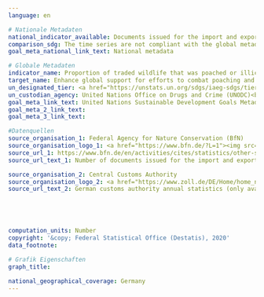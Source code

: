 ```yaml
---
language: en

# Nationale Metadaten
national_indicator_available: Documents issued for the import and export of specimens of protected species <br> Seizures by authorities concerning the protection of species
comparison_sdg: The time series are not compliant with the global metadata, but provide additional information.
goal_meta_national_link_text: National metadata

# Globale Metadaten
indicator_name: Proportion of traded wildlife that was poached or illicitly trafficked
target_name: Enhance global support for efforts to combat poaching and trafficking of protected species, including by increasing the capacity of local communities to pursue sustainable livelihood opportunities
un_designated_tier: <a href="https://unstats.un.org/sdgs/iaeg-sdgs/tier-classification/" title="Click here for more information on the UN tier classification.">Tier II</a>
un_custodian_agency: United Nations Office on Drugs and Crime (UNODC)<br>Convention on International Trade in Endangered Species of Wild Fauna and Flora (CITES)
goal_meta_link_text: United Nations Sustainable Development Goals Metadata
goal_meta_2_link_text: 
goal_meta_3_link_text: 

#Datenquellen
source_organisation_1: Federal Agency for Nature Conservation (BfN)
source_organisation_logo_1: <a href="https://www.bfn.de/?L=1"><img src="https://g205sdgs.github.io/sdg-indicators/public/OrgImgEn/bfn.png" alt="Logo bfn" style="height:60px; width:148px" /></a>
source_url_1: https://www.bfn.de/en/activities/cites/statistics/other-statistics/details-nicht-im-menue/federal-authorities.html
source_url_text_1: Number of documents issued for the import and export of specimens of protected species

source_organisation_2: Central Customs Authority
source_organisation_logo_2: <a href="https://www.zoll.de/DE/Home/home_node.html;jsessionid=BB39D838C179FDA092FA3FB2828C07FA.live4411"><img src="https://g205sdgs.github.io/sdg-indicators/public/OrgImgEn/zoll.png" alt="Logo zoll" style="height:60px; width:148px" /></a>
source_url_text_2: German customs authority annual statistics (only available in German)





computation_units: Number
copyright: '&copy; Federal Statistical Office (Destatis), 2020'
data_footnote: 

# Grafik Eigenschaften
graph_title: 

national_geographical_coverage: Germany
---
```


<span></span>